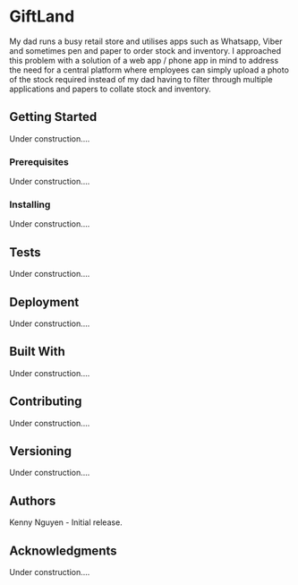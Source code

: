 # GiftLand

My dad runs a busy retail store and utilises apps such as Whatsapp, Viber and sometimes pen and paper to order stock and inventory. 
I approached this problem with a solution of a web app / phone app in mind to address the need for a central platform where employees can simply upload a photo of the stock required
instead of my dad having to filter through multiple applications and papers to collate stock and inventory.


## Getting Started
Under construction....

### Prerequisites
Under construction....

### Installing
Under construction....


## Tests
Under construction....

## Deployment
Under construction....

## Built With
Under construction....

## Contributing
Under construction....

## Versioning
Under construction....

## Authors
Kenny Nguyen - Initial release.

## Acknowledgments
Under construction....

